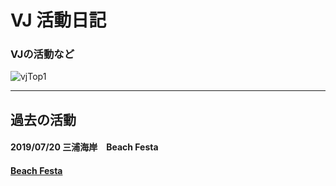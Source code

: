 # VJ 活動日記

### VJの活動など

![vjTop1](https://user-images.githubusercontent.com/43961147/64004855-17deb300-cb4a-11e9-92ae-3fda51196178.gif)

*** 
## 過去の活動

#### 2019/07/20 三浦海岸　Beach Festa
#### [Beach Festa](https://www.facebook.com/events/784745598587503/)


